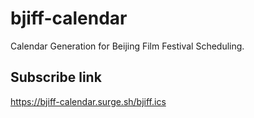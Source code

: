 # bjiff-calendar

Calendar Generation for Beijing Film Festival Scheduling.

## Subscribe link

https://bjiff-calendar.surge.sh/bjiff.ics
